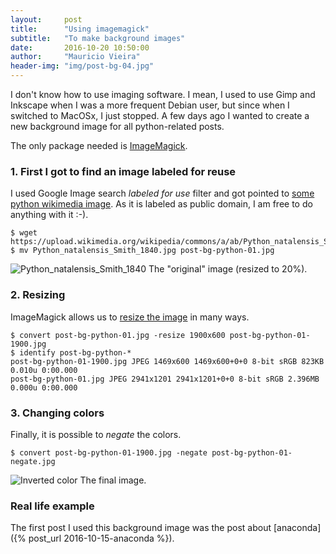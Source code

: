 ```yaml
---
layout:     post
title:      "Using imagemagick"
subtitle:   "To make background images"
date:       2016-10-20 10:50:00
author:     "Mauricio Vieira"
header-img: "img/post-bg-04.jpg"
---
```


I don't know how to use imaging software. I mean, I used to use Gimp and
Inkscape when I was a more frequent Debian user, but since when I switched to
MacOSx, I just stopped. A few days ago I wanted to create a new background
image for all python-related posts.

The only package needed is <a href="http://www.imagemagick.org/">ImageMagick</a>.

### 1. First I got to find an image labeled for reuse 

I used Google Image search _labeled for use_ filter and got pointed to <a href="https://commons.wikimedia.org/wiki/File:Python_natalensis_Smith_1840.jpg">some python wikimedia image</a>. As it is labeled as public domain, I am free to do anything with it :-).

```
$ wget https://upload.wikimedia.org/wikipedia/commons/a/ab/Python_natalensis_Smith_1840.jpg
$ mv Python_natalensis_Smith_1840.jpg post-bg-python-01.jpg
```

<img src="{{ site.baseurl }}/img/2016-10-20-imagemagick/post-bg-python-01-20perc.jpg" alt="Python_natalensis_Smith_1840">
<span class="caption text-muted">The "original" image (resized to 20%).</span>

### 2. Resizing

ImageMagick allows us to <a href="http://www.imagemagick.org/Usage/resize/">resize the image</a> in many ways.

```
$ convert post-bg-python-01.jpg -resize 1900x600 post-bg-python-01-1900.jpg
$ identify post-bg-python-*
post-bg-python-01-1900.jpg JPEG 1469x600 1469x600+0+0 8-bit sRGB 823KB 0.010u 0:00.000
post-bg-python-01.jpg JPEG 2941x1201 2941x1201+0+0 8-bit sRGB 2.396MB 0.000u 0:00.000
```

### 3. Changing colors

Finally, it is possible to _negate_ the colors.

```
$ convert post-bg-python-01-1900.jpg -negate post-bg-python-01-negate.jpg
```

<img src="{{ site.baseurl }}/img/2016-10-20-imagemagick/post-bg-python-01-negate-20perc.jpg" alt="Inverted color">
<span class="caption text-muted">The final image.</span>

### Real life example

The first post I used this background image was the post about [anaconda]({% post_url 2016-10-15-anaconda %}).
